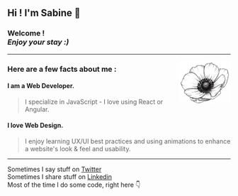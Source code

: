 
## Hi ! I'm Sabine :white_flower:
### **Welcome !** <br/> _Enjoy your stay :)_
___
<img align="right" src="https://github.com/Sabinerobart/Sabinerobart/blob/master/beautiful-anemone.png" alt="Decorative flower" height=100px/>

### Here are a few facts about me :
#### I am a Web Developer. 
> I specialize in JavaScript - I love using React or Angular.
#### I love Web Design.
> I enjoy learning UX/UI best practices and using animations to enhance a website's look & feel and usability.
___
Sometimes I say stuff on [Twitter](https://twitter.com/Sabinerobart)<br/>
Sometimes I share stuff on [Linkedin](https://www.linkedin.com/in/sabinerobart/)<br/>
Most of the time I do some code, right here :point_down:



<!--
**Sabinerobart/Sabinerobart** is a ✨ _special_ ✨ repository because its `README.md` (this file) appears on your GitHub profile.
-->
